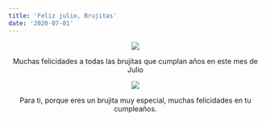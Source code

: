 ```yaml
---
title: 'Feliz julio, Brujitas'
date: '2020-07-01'
---
```

<p align="center">
     <img src="https://1.bp.blogspot.com/-ZdSGMTmPmpM/XvvlfYr4huI/AAAAAAAAASM/qcVqae8hDXU3ziaLvDI06B-6KqZNA-0dwCLcBGAsYHQ/s640/feliz%2Bcumplea%25C3%25B1os-va%2Bde%2Bbrujas.gif">
</p>

<p style="text-align: center;"> 
    Muchas felicidades a todas
    las brujitas que cumplan
    años en este mes de Julio
</p>

<p align="center">
    <img src="https://1.bp.blogspot.com/-Ak3t-r1pWTg/XvvmMdTvjQI/AAAAAAAAASU/I3U7_Pbq8Tk_xoVoaHoWQqRMnMRH1EkqgCLcBGAsYHQ/s640/feliz%2Bcumplea%25C3%25B1os-va%2Bde%2Bbrujas.gif2.jpg">
</p>

<p style="text-align: center;"> 
Para ti, porque eres un 
brujita muy especial,
muchas felicidades
en tu cumpleaños.
</p>
